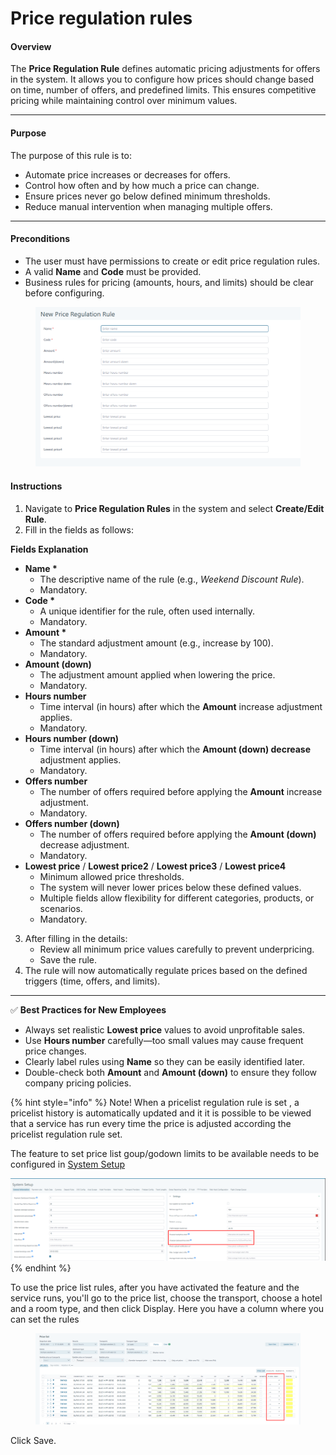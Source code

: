 # Price regulation rules

#### **Overview**

The **Price Regulation Rule** defines automatic pricing adjustments for offers in the system. It allows you to configure how prices should change based on time, number of offers, and predefined limits. This ensures competitive pricing while maintaining control over minimum values.

***

#### **Purpose**

The purpose of this rule is to:

* Automate price increases or decreases for offers.
* Control how often and by how much a price can change.
* Ensure prices never go below defined minimum thresholds.
* Reduce manual intervention when managing multiple offers.

***

#### **Preconditions**

* The user must have permissions to create or edit price regulation rules.
* A valid **Name** and **Code** must be provided.
* Business rules for pricing (amounts, hours, and limits) should be clear before configuring.

<figure><img src=".gitbook/assets/image (52) (1).png" alt=""><figcaption></figcaption></figure>

#### **Instructions**

1. Navigate to **Price Regulation Rules** in the system and select **Create/Edit Rule**.
2. Fill in the fields as follows:

**Fields Explanation**

* **Name \***
  * The descriptive name of the rule (e.g., _Weekend Discount Rule_).
  * Mandatory.
* **Code \***
  * A unique identifier for the rule, often used internally.
  * Mandatory.
* **Amount \***
  * The standard adjustment amount (e.g., increase by 100).
  * Mandatory.
* **Amount (down)**
  * The adjustment amount applied when lowering the price.
  * Mandatory.
* **Hours number**
  * Time interval (in hours) after which the **Amount** increase adjustment applies.
  * Mandatory.
* **Hours number (down)**
  * Time interval (in hours) after which the **Amount (down) decrease** adjustment applies.
  * Mandatory.
* **Offers number**
  * The number of offers required before applying the **Amount** increase adjustment.
  * Mandatory.
* **Offers number (down)**
  * The number of offers required before applying the **Amount (down)** decrease adjustment.
  * Mandatory.
* **Lowest price** / **Lowest price2** / **Lowest price3** / **Lowest price4**
  * Minimum allowed price thresholds.
  * The system will never lower prices below these defined values.
  * Multiple fields allow flexibility for different categories, products, or scenarios.
  * Mandatory.

3. After filling in the details:
   * Review all minimum price values carefully to prevent underpricing.
   * Save the rule.
4. The rule will now automatically regulate prices based on the defined triggers (time, offers, and limits).

***

✅ **Best Practices for New Employees**

* Always set realistic **Lowest price** values to avoid unprofitable sales.
* Use **Hours number** carefully—too small values may cause frequent price changes.
* Clearly label rules using **Name** so they can be easily identified later.
* Double-check both **Amount** and **Amount (down)** to ensure they follow company pricing policies.

{% hint style="info" %}
Note!  When a pricelist regulation rule is set , a pricelist history is automatically updated and it it is possible to be viewed that a service has run every time the price is adjusted according the pricelist regulation rule set.

The feature to set price list goup/godown limits to be available needs to be configured in [System Setup](setup/system-setup.md)

<img src=".gitbook/assets/image (349).png" alt="" data-size="original">
{% endhint %}

To use the price list rules, after you have activated the feature and the service runs, you'll go to the price list, choose the transport, choose a hotel and a room type, and then click Display. Here you have a column where you can set the rules&#x20;

<figure><img src=".gitbook/assets/image (53) (1).png" alt=""><figcaption></figcaption></figure>

Click Save.
